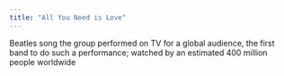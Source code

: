 ```yaml
---
title: "All You Need is Love"
---
```

Beatles song the group performed on TV for a global audience, the first band to do such a performance; watched by an estimated 400 million people worldwide

